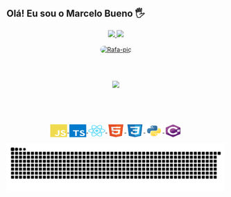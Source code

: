 ## Olá! Eu sou o Marcelo Bueno 🖐️ 

<div align="center">
  <a href="https://github.com/marcelobueno25">
  <img height="180em" src="https://github-readme-stats.vercel.app/api?username=marcelobueno25&show_icons=true&theme=dracula&include_all_commits=true&count_private=true"/>
  <img height="180em" src="https://github-readme-stats.vercel.app/api/top-langs/?username=marcelobueno25&layout=compact&langs_count=7&theme=dracula"/>

</div>
  
<br>
<div align="center">
<!--   <img alt="Rafa-pic" height="150" style="border-radius:50px;" src="https://share-cdn.picrew.me/shareImg/org/202111/400146_N4eWuHLn.png"> -->
<!--   <img alt="Rafa-pic" height="150" style="border-radius:50px;" src="https://share-cdn.picrew.me/shareImg/org/202111/684058_AiYYh3YQ.png"> -->
  <img alt="Rafa-pic" height="150" style="border-radius:50px;" src="https://share-cdn.picrew.me/shareImg/org/202111/684058_K6QqfmLo.png">

  <img height="350em" src="https://c.tenor.com/GP0N7eYvabUAAAAC/lol.gif" style="margin:50px;" /><br>

  <div style="display: inline_block"><br>
    <img align="center" alt="Rafa-Js" height="30" width="40" src="https://raw.githubusercontent.com/devicons/devicon/master/icons/javascript/javascript-plain.svg">
    <img align="center" alt="Rafa-Ts" height="30" width="40" src="https://raw.githubusercontent.com/devicons/devicon/master/icons/typescript/typescript-plain.svg">
    <img align="center" alt="Rafa-React" height="30" width="40" src="https://raw.githubusercontent.com/devicons/devicon/master/icons/react/react-original.svg">
    <img align="center" alt="Rafa-HTML" height="30" width="40" src="https://raw.githubusercontent.com/devicons/devicon/master/icons/html5/html5-original.svg">
    <img align="center" alt="Rafa-CSS" height="30" width="40" src="https://raw.githubusercontent.com/devicons/devicon/master/icons/css3/css3-original.svg">
    <img align="center" alt="Rafa-Python" height="30" width="40" src="https://raw.githubusercontent.com/devicons/devicon/master/icons/python/python-original.svg">
    <img align="center" alt="Rafa-Csharp" height="30" width="40" src="https://raw.githubusercontent.com/devicons/devicon/master/icons/csharp/csharp-original.svg">
  
![Snake animation](https://github.com/marcelobueno25/marcelobueno25/blob/output/github-contribution-grid-snake.svg)
</div>
  

<!-- ![image](https://c.tenor.com/GP0N7eYvabUAAAAC/lol.gif) -->
<!-- 
No meu tempo livre curto jogar (🎲), ler livros ou estudar (📚) e assistir series (📺).

![image](https://media2.giphy.com/media/KxbHmvL3MGcctzlfdX/giphy.gif?cid=ecf05e47j3erl2k1n67lj6s2bdkn5txeeea1qjzb83rx7zrg&rid=giphy.gif&ct=g)

![image](https://i.pinimg.com/originals/20/c6/58/20c658e4c375268eed59d1c94b61059f.gif) -->



